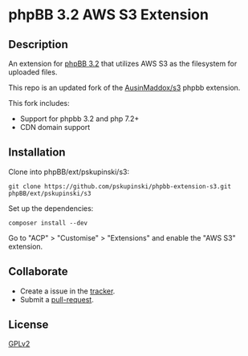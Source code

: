 # phpBB 3.2 AWS S3 Extension

## Description

An extension for [phpBB 3.2](https://www.phpbb.com) that utilizes AWS S3 as the filesystem for uploaded files.

This repo is an updated fork of the [AusinMaddox/s3](https://github.com/AustinMaddox/phpbb-extension-s3) phpbb extension.

This fork includes:
* Support for phpbb 3.2 and php 7.2+
* CDN domain support

## Installation

Clone into phpBB/ext/pskupinski/s3:

    git clone https://github.com/pskupinski/phpbb-extension-s3.git phpBB/ext/pskupinski/s3

Set up the dependencies:

    composer install --dev

Go to "ACP" > "Customise" > "Extensions" and enable the "AWS S3" extension.

## Collaborate

* Create a issue in the [tracker](https://github.com/pskupinski/phpbb-extension-s3/issues).
* Submit a [pull-request](https://github.com/pskupinski/phpbb-extension-s3/pulls).

## License

[GPLv2](license.txt)
